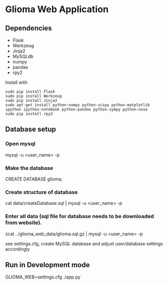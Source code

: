 # Glioma Web Application

## Dependencies

 * Flask
 * Werkzeug
 * Jinja2
 * MySQLdb
 * numpy
 * pandas
 * rpy2

Install with

```
sudo pip install Flask
sudo pip install Werkzeug
sudo pip install Jinja2
sudo apt-get install python-numpy python-scipy python-matplotlib ipython ipython-notebook python-pandas python-sympy python-nose
sudo pip install rpy2
```

## Database setup
### Open mysql
mysql -u <user_name> -p
### Make the database
CREATE DATABASE glioma;
### Create structure of database
cat data/createDatabase.sql | mysql -u <user_name> -p
### Enter all data (sql file for database needs to be downloaded from website).
zcat ../glioma_web_data/glioma.sql.gz | mysql -u <user_name> -p

see settings.cfg, create MySQL database and adjust user/database settings
accordingly

## Run in Development mode

GLIOMA_WEB=settings.cfg ./app.py
